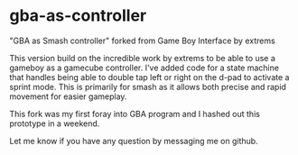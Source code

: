 # gba-as-controller
"GBA as Smash controller" forked from Game Boy Interface by extrems

This version build on the incredible work by extrems to be able to use a gameboy as a gamecube controller.
I've added code for a state machine that handles being able to double tap left or right on the d-pad to activate a sprint mode.
This is primarily for smash as it allows both precise and rapid movement for easier gameplay.

This fork was my first foray into GBA program and I hashed out this prototype in a weekend.

Let me know if you have any question by messaging me on github.
